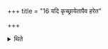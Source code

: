 +++
title = "16 यदि कृच्छ्रायेतापैव हरेत"

+++

<details><summary>थिते</summary>

यदि कृच्छ्रायेतापैव हरेत १६
</details>
